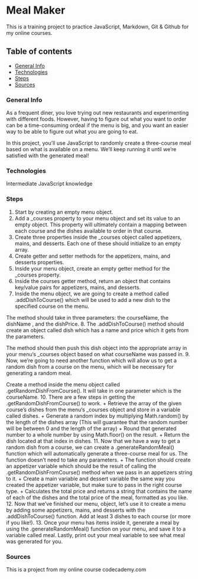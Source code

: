 # Meal Maker

This is a training project to practice JavaScript, Markdown, Git & Github for my online courses.

## Table of contents

+ [General Info](#General-Info)
+ [Technologies](#Technologies)
+ [Steps](#Steps)
+ [Sources](#Sources)

### General Info

As a frequent diner, you love trying out new restaurants and experimenting with different foods. However, having to figure out what you want to order can be a time-consuming ordeal if the menu is big, and you want an easier way to be able to figure out what you are going to eat.

In this project, you’ll use JavaScript to randomly create a three-course meal based on what is available on a menu. We’ll keep running it until we’re satisfied with the generated meal!

### Technologies

Intermediate JavaScript knowledge

### Steps

1. Start by creating an empty menu object.
2. Add a _courses property to your menu object and set its value to an empty object. This property will ultimately contain a mapping between each course and the dishes available to order in that course.
3. Create three properties inside the _courses object called appetizers, mains, and desserts. Each one of these should initialize to an empty array.
4. Create getter and setter methods for the appetizers, mains, and desserts properties.
5. Inside your menu object, create an empty getter method for the _courses property.
6. Inside the courses getter method, return an object that contains key/value pairs for appetizers, mains, and desserts.
7. Inside the menu object, we are going to create a method called .addDishToCourse() which will be used to add a new dish to the specified course on the menu.

The method should take in three parameters: the courseName, the dishName , and the dishPrice.
8. The .addDishToCourse() method should create an object called dish which has a name and price which it gets from the parameters.

The method should then push this dish object into the appropriate array in your menu‘s _courses object based on what courseName was passed in.
9. Now, we’re going to need another function which will allow us to get a random dish from a course on the menu, which will be necessary for generating a random meal.

Create a method inside the menu object called .getRandomDishFromCourse(). It will take in one parameter which is the courseName.
10. There are a few steps in getting the .getRandomDishFromCourse() to work.
    + Retrieve the array of the given course’s dishes from the menu‘s _courses object and store in a variable called dishes.
    + Generate a random index by multiplying Math.random() by the length of the dishes array (This will guarantee that the random number will be between 0 and the length of the array)
    + Round that generated number to a whole number by using Math.floor() on the result.
    + Return the dish located at that index in dishes.
11. Now that we have a way to get a random dish from a course, we can create a .generateRandomMeal() function which will automatically generate a three-course meal for us. The function doesn’t need to take any parameters.
    + The function should create an appetizer variable which should be the result of calling the .getRandomDishFromCourse() method when we pass in an appetizers string to it.
    + Create a main variable and dessert variable the same way you created the appetizer variable, but make sure to pass in the right course type.
    + Calculates the total price and returns a string that contains the name of each of the dishes and the total price of the meal, formatted as you like.
12. Now that we’ve finished our menu, object, let’s use it to create a menu by adding some appetizers, mains, and desserts with the .addDishToCourse() function. Add at least 3 dishes to each course (or more if you like!).
13. Once your menu has items inside it, generate a meal by using the .generateRandomMeal() function on your menu, and save it to a variable called meal. Lastly, print out your meal variable to see what meal was generated for you.

### Sources

This is a project from my online course codecademy.com
